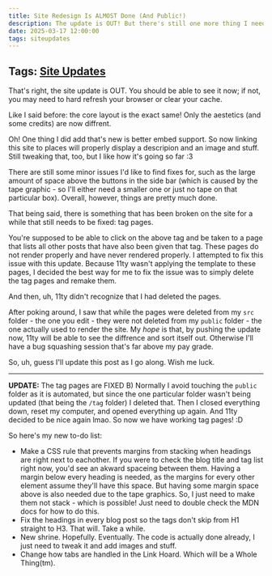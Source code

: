 ```yaml
---
title: Site Redesign Is ALMOST Done (And Public!)
description: The update is OUT! But there's still one more thing I need to do once 11ty stops being mean to me. UPDATE&#58; 11ty stopped being mean!
date: 2025-03-17 12:00:00
tags: siteupdates
---
```

## Tags: [Site Updates](/blog/tag/site-updates)

That's right, the site update is OUT. You should be able to see it now; if not, you may need to hard refresh your browser or clear your cache. 

Like I said before: the core layout is the exact same! Only the aestetics (and some credits) are now diffrent.

Oh! One thing I did add that's new is better embed support. So now linking this site to places will properly display a descripion and an image and stuff. Still tweaking that, too, but I like how it's going so far :3

 There are still some minor issues I'd like to find fixes for, such as the large amount of space above the buttons in the side bar (which is caused by the tape graphic - so I'll either need a smaller one or just no tape on that particular box). Overall, however, things are pretty much done.

That being said, there is something that has been broken on the site for a while that still needs to be fixed: tag pages.

You're supposed to be able to click on the above tag and be taken to a page that lists all other posts that have also been given that tag. These pages do not render properly and have never rendered properly. I attempted to fix this issue with this update. Because 11ty wasn't applying the template to these pages, I decided the best way for me to fix the issue was to simply delete the tag pages and remake them.

And then, uh, 11ty didn't recognize that I had deleted the pages. 

After poking around, I saw that while the pages were deleted from my `src` folder - the one you edit - they were not deleted from my `public` folder - the one actually used to render the site. My *hope* is that, by pushing the update now, 11ty will be able to see the diffrence and sort itself out. Otherwise I'll have a bug squashing session that's far above my pay grade.

So, uh, guess I'll update this post as I go along. Wish me luck.

* * *

**UPDATE:** The tag pages are FIXED B) Normally I avoid touching the `public` folder as it is automated, but since the one particular folder wasn't being updated (that being the `/tag` folder) I deleted that. Then I closed everything down, reset my computer, and opened everything up again. And 11ty decided to be nice again lmao. So now we have working tag pages! :D

So here's my new to-do list:
- Make a CSS rule that prevents margins from stacking when headings are right next to eachother. If you were to check the blog title and tag list right now, you'd see an akward spaceing between them. Having a margin below every heading is needed, as the margins for every other element assume they'll have this space. But having some margin space above is also needed due to the tape graphics. So, I just need to make them not stack - which is possible! Just need to double check the MDN docs for how to do this.
- Fix the headings in every blog post so the tags don't skip from H1 straight to H3. That will. Take a while.
- New shrine. Hopefully. Eventually. The code is actually done already, I just need to tweak it and add images and stuff.
- Change how tabs are handled in the Link Hoard. Which will be a Whole Thing(tm).